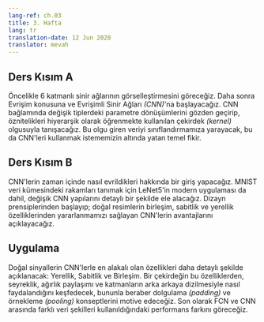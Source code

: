 ```yaml
---
lang-ref: ch.03
title: 3. Hafta
lang: tr
translation-date: 12 Jun 2020
translator: mevah
---
```



## Ders Kısım A
<!-- 

We first see a visualization of a 6-layer neural network. Next we begin with the topic of Convolutions and Convolution Neural Networks (CNN). We review several types of parameter transformations in the context of CNNs and introduce the idea of a kernel, which is used to learn features in a hierarchical manner. Thereby allowing us to classify our input data which is the basic idea motivating the use of CNNs.

-->

Öncelikle 6 katmanlı sinir ağlarının görselleştirmesini göreceğiz. Daha sonra Evrişim konusuna ve Evrişimli Sinir Ağları *(CNN)*'na başlayacağız. CNN bağlamında değişik tiplerdeki parametre dönüşümlerini gözden geçirip, öznitelikleri hiyerarşik olarak öğrenmekte kullanılan çekirdek *(kernel)* olgusuyla tanışacağız. Bu olgu giren veriyi sınıflandırmamıza yarayacak, bu da CNN'leri kullanmak istememizin altında yatan temel fikir.

## Ders Kısım B
<!-- 
We give an introduction on how CNNs have evolved over time. We discuss in detail different CNN architectures, including a modern implementation of LeNet5 to exemplify the task of digit recognition on the MNIST dataset. Based on its design principles, we expand on the advantages of CNNs which allows us to exploit the compositionality, stationarity, and locality features of natural images.
-->
CNN'lerin zaman içinde nasıl evrildikleri hakkında bir giriş yapacağız. MNIST veri kümesindeki rakamları tanımak için LeNet5'in modern uygulaması da dahil, değişik CNN yapılarını detaylı bir şekilde ele alacağız. Dizayn prensiplerinden başlayıp; doğal resimlerin birleşim, sabitlik ve yerellik özelliklerinden yararlanmamızı sağlayan CNN'lerin avantajlarını açıklayacağız.

## Uygulama
<!-- 
Properties of natural signals that are most relevant to CNNs are discussed in more detail, namely: Locality, Stationarity, and Compositionality. We explore precisely how a kernel exploits these features through sparsity, weight sharing and the stacking of layers, as well as motivate the concepts of padding and pooling. Finally, a performance comparison between FCN and CNN was done for different data modalities.
-->
Doğal sinyallerin CNN'lerle en alakalı olan özellikleri daha detaylı şekilde açıklanacak: Yerellik, Sabitlik ve Birleşim. Bir çekirdeğin bu özelliklerden, seyreklik, ağırlık paylaşımı ve katmanların arka arkaya dizilmesiyle nasıl faydalandığını keşfedecek, bununla beraber dolgulama *(padding)* ve örnekleme *(pooling)* konseptlerini motive edeceğiz. Son olarak FCN ve CNN arasında farklı veri şekilleri kullanıldığındaki performans farkını göreceğiz.
